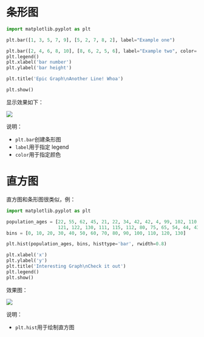 


# 条形图
```python
import matplotlib.pyplot as plt

plt.bar([1, 3, 5, 7, 9], [5, 2, 7, 8, 2], label="Example one")

plt.bar([2, 4, 6, 8, 10], [8, 6, 2, 5, 6], label="Example two", color='g')
plt.legend()
plt.xlabel('bar number')
plt.ylabel('bar height')

plt.title('Epic Graph\nAnother Line! Whoa')

plt.show()
```
显示效果如下：

![](images/barchart_1.png)

说明：
- `plt.bar`创建条形图
- `label`用于指定 legend
- `color`用于指定颜色

# 直方图
直方图和条形图很类似，例：

```python
import matplotlib.pyplot as plt

population_ages = [22, 55, 62, 45, 21, 22, 34, 42, 42, 4, 99, 102, 110, 120,
                   121, 122, 130, 111, 115, 112, 80, 75, 65, 54, 44, 43, 42, 48]
bins = [0, 10, 20, 30, 40, 50, 60, 70, 80, 90, 100, 110, 120, 130]

plt.hist(population_ages, bins, histtype='bar', rwidth=0.8)

plt.xlabel('x')
plt.ylabel('y')
plt.title('Interesting Graph\nCheck it out')
plt.legend()
plt.show()
```

效果图：

![](images/histogram_1.png)

说明：
- `plt.hist`用于绘制直方图